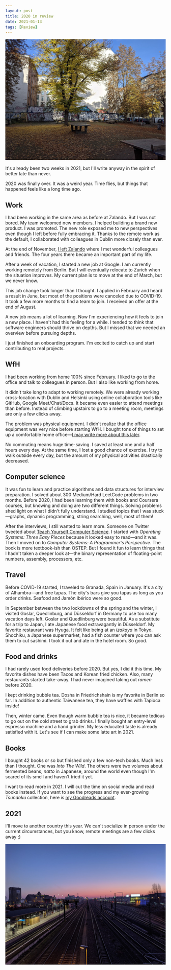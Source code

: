 ```yaml
---
layout: post
title: 2020 in review
date: 2021-01-13
tags: [Review]
---
```


![Park with yellow leaves](/images/2020-park-yellow-leaves.jpg)

It's already been two weeks in 2021, but I'll write anyway in the spirit of better late than never.

2020 was finally over. It was a weird year. Time flies, but things that happened feels like a long time ago.

## Work

I had been working in the same area as before at Zalando. But I was not bored. My team welcomed new members. I helped building a brand new product. I was promoted. The new role exposed me to new perspectives even though I left before fully embracing it. Thanks to the remote work as the default, I collaborated with colleagues in Dublin more closely than ever.

At the end of November, [I left Zalando](/blog/2020/11/30/4-years-at-zalando/) where I met wonderful colleagues and friends. The four years there became an important part of my life.

After a week of vacation, I started a new job at Google. I am currently working remotely from Berlin. But I will eventually relocate to Zurich when the situation improves. My current plan is to move at the end of March, but we never know.

This job change took longer than I thought. I applied in February and heard a result in June, but most of the positions were canceled due to COVID-19. It took a few more months to find a team to join. I received an offer at the end of August.

A new job means a lot of learning. Now I'm experiencing how it feels to join a new place. I haven't had this feeling for a while. I tended to think that software engineers should thrive on depths. But I missed that we needed an overview before pursuing depths.

I just finished an onboarding program. I'm excited to catch up and start contributing to real projects.

## WfH

I had been working from home 100% since February. I liked to go to the office and talk to colleagues in person. But I also like working from home.

It didn't take long to adapt to working remotely. We were already working cross-location with Dublin and Helsinki using online collaboration tools like GitHub, Google Meet/Chat/Docs. It became even easier to attend meetings than before. Instead of climbing upstairs to go to a meeting room, meetings are only a few clicks away.

The problem was physical equipment. I didn't realize that the office equipment was very nice before starting WfH. I bought tons of things to set up a comfortable home office—[I may write more about this later](/blog/2021/01/17/home-office-ergonomics/).

No commuting means huge time-saving. I saved at least one and a half hours every day. At the same time, I lost a good chance of exercise. I try to walk outside every day, but the amount of my physical activities drastically decreased.

## Computer science

It was fun to learn and practice algorithms and data structures for interview preparation. I solved about 300 Medium/Hard LeetCode problems in two months. Before 2020, I had been learning them with books and Coursera courses, but knowing and doing are two different things. Solving problems shed light on what I didn't fully understand. I studied topics that I was stuck—graphs, dynamic programming, string searching, well, most of them!

After the interviews, I still wanted to learn more. Someone on Twitter tweeted about [Teach Yourself Computer Science](https://teachyourselfcs.com/). I started with _Operating Systems: Three Easy Pieces_ because it looked easy to read—and it was. Then I moved on to _Computer Systems: A Programmer's Perspective_. The book is more textbook-ish than OSTEP. But I found it fun to learn things that I hadn't taken a deeper look at—the binary representation of floating-point numbers, assembly, processors, etc.

## Travel

Before COVID-19 started, I traveled to Granada, Spain in January. It's a city of Alhambra—and free tapas. The city's bars give you tapas as long as you order drinks. Seafood and Jamón ibérico were so good.

In September between the two lockdowns of the spring and the winter, I visited Goslar, Quedlinburg, and Düsseldorf in Germany to use too many vacation days left. Goslar and Quedlinburg were beautiful. As a substitute for a trip to Japan, I ate Japanese food extravagantly in Düsseldorf. My favorite restaurant was Hyuga. It felt like being at an _izakaya_ in Tokyo. Shochiku, a Japanese supermarket, had a fish counter where you can ask them to cut sashimi. I took it out and ate in the hotel room. So good.

## Food and drinks

I had rarely used food deliveries before 2020. But yes, I did it this time. My favorite dishes have been Tacos and Korean fried chicken. Also, many restaurants started take-away. I had never imagined taking out _ramen_ before 2020.

I kept drinking bubble tea. Dosha in Friedrichshain is my favorite in Berlin so far. In addition to authentic Taiwanese tea, they have waffles with Tapioca inside!

Then, winter came. Even though warm bubble tea is nice, it became tedious to go out on the cold street to grab drinks. I finally bought an entry-level espresso machine and a hand grinder. My less educated taste is already satisfied with it. Let's see if I can make some latte art in 2021.

## Books

I bought 42 books or so but finished only a few non-tech books. Much less than I thought. One was _Into The Wild_. The others were two volumes about fermented beans, _natto_ in Japanese, around the world even though I'm scared of its smell and haven't tried it yet.

I want to read more in 2021. I will cut the time on social media and read books instead. If you want to see the progress and my ever-growing _Tsundoku_ collection, here is [my Goodreads account](https://www.goodreads.com/user/show/57764964-shuhei-kagawa).

## 2021

I'll move to another country this year. We can't socialize in person under the current circumstances, but you know, remote meetings are a few clicks away ;)

![A station in Berlin](/images/2020-station.jpg)
